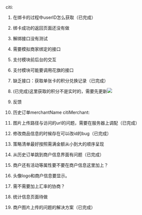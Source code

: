 citi:

1. 在绑卡的过程中userID怎么获取（已完成）
2. 绑卡成功的返回页面还没有做
3. 解绑接口没有测试
4. 需要模拟商家绑定的接口
5. 支付模块前后台的交互
6. 支付模块可能要调用花旗的接口
7. 缺乏接口：获取单张卡的积分兑换记录（已完成）
8. (已完成)这里获取的积分不是实时的，需要先更新![](https://i.imgur.com/s7iqcAJ.png)
9. 反馈
10. 历史订单merchantName
citiMerchant:

1. 图片上传路径与访问的url的问题，需要在服务器上调配（已完成）
2. 修改商品信息的时候存在可以改id的bug（已完成）
3. 策略清单最好按照需满金额从小到大的顺序呈现
4. 从历史订单跳到商户信息界面有问题（已完成）
5. 商户还有活动等属性要不要在商户信息这里加上？
6. 头像logo和商户信息要显示。
7. 需不需要加上汇率的协商？
8. 统计信息页面待做
9. 商户图片上传的问题的解决方案（已完成）

